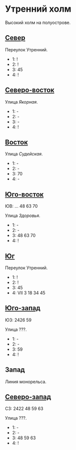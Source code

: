 # Утренний холм

Высокий холм на полуострове.

## [Север](./500120.md)

Переулок Утренний.

* 1:    !
* 2:    !
* 3:    45
* 4:    !

## [Северо-восток](./520120.md)

Улица *Якорная*.

* 1:    -
* 2:    -
* 3:    -
* 4:    !

## [Восток](./520125.md)

Улица *Судейская*.

* 1:    -
* 2:    -
* 3:    70
* 4:    -

## [Юго-восток](./505135.md)

ЮВ: ...                     48  63  70

Улица *Здоровья*.

* 1:    -
* 2:    -
* 3:    48  63  70
* 4:    !

## [Юг](./500140.md)

Переулок Утренний.

* 1:    !
* 2:    !
* 3:    45
* 4:    VII 3   18  34  45

## [Юго-запад]()

ЮЗ: 2426                    59

Улица ???.

* 1:    -
* 2:    -
* 3:    59
* 4:    !

## Запад

Линия монорельса.

## [Северо-запад]()

СЗ: 2422                    48  59  63

Улица ???.

* 1:    -
* 2:    -
* 3:    48  59  63
* 4:    !
